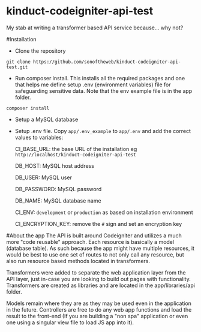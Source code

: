 # kinduct-codeigniter-api-test
My stab at writing a transformer based API service because... why not?

#Installation
* Clone the repository 

``git clone https://github.com/sonoftheweb/kinduct-codeigniter-api-test.git``

* Run composer install. This installs all the required packages and one that helps me define setup .env 
(environment variables) file for safeguarding sensitive data. Note that the env example file is in the app folder.

``composer install``

* Setup a MySQL database

* Setup .env file. Copy ``app/.env_example`` to ``app/.env`` and add the correct values to variables:

    CI_BASE_URL: the base URL of the installation eg ``http://localhost/kinduct-codeigniter-api-test``
    
    DB_HOST: MySQL host address
    
    DB_USER: MySQL user
    
    DB_PASSWORD: MySQL password
    
    DB_NAME: MySQL database name
    
    CI_ENV: ``development`` or ``production`` as based on installation environment
    
    CI_ENCRYPTION_KEY: remove the ``#`` sign and set an encryption key
    
#About the app
The API is built around Codeigniter and utilizes a much more "code reusable" approach. Each
resource is basically a model (database table). As such because the app might have multiple 
resources, it would be best to use one set of routes to not only call any resource, but also
run resource based methods located in transformers.

Transformers were added to separate the web application layer from the API layer, just in-case
you are looking to build out pages with functionality. Transformers are created as libraries and are located in the app/libraries/api folder.

Models remain where they are as they may be used even in the application in the future. Controllers are free to do any web app
functions and load the result to the front-end (If you are building a "non spa" application or even one using a singular view file to load JS app into it).  
